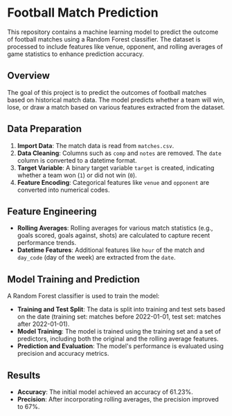 # Football Match Prediction

This repository contains a machine learning model to predict the outcome of football matches using a Random Forest classifier. The dataset is processed to include features like venue, opponent, and rolling averages of game statistics to enhance prediction accuracy.
## Overview

The goal of this project is to predict the outcomes of football matches based on historical match data. The model predicts whether a team will win, lose, or draw a match based on various features extracted from the dataset.

## Data Preparation

1. **Import Data**: The match data is read from `matches.csv`.
2. **Data Cleaning**: Columns such as `comp` and `notes` are removed. The `date` column is converted to a datetime format.
3. **Target Variable**: A binary target variable `target` is created, indicating whether a team won (`1`) or did not win (`0`).
4. **Feature Encoding**: Categorical features like `venue` and `opponent` are converted into numerical codes.

## Feature Engineering

- **Rolling Averages**: Rolling averages for various match statistics (e.g., goals scored, goals against, shots) are calculated to capture recent performance trends.
- **Datetime Features**: Additional features like `hour` of the match and `day_code` (day of the week) are extracted from the `date`.

## Model Training and Prediction

A Random Forest classifier is used to train the model:

- **Training and Test Split**: The data is split into training and test sets based on the date (training set: matches before 2022-01-01, test set: matches after 2022-01-01).
- **Model Training**: The model is trained using the training set and a set of predictors, including both the original and the rolling average features.
- **Prediction and Evaluation**: The model's performance is evaluated using precision and accuracy metrics.

## Results

- **Accuracy**: The initial model achieved an accuracy of 61.23%.
- **Precision**: After incorporating rolling averages, the precision improved to 67%.

